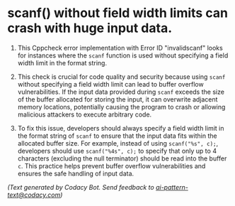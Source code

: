 # scanf() without field width limits can crash with huge input data.

1. This Cppcheck error implementation with Error ID "invalidscanf" looks for instances where the `scanf` function is used without specifying a field width limit in the format string.

2. This check is crucial for code quality and security because using `scanf` without specifying a field width limit can lead to buffer overflow vulnerabilities. If the input data provided during `scanf` exceeds the size of the buffer allocated for storing the input, it can overwrite adjacent memory locations, potentially causing the program to crash or allowing malicious attackers to execute arbitrary code.

3. To fix this issue, developers should always specify a field width limit in the format string of `scanf` to ensure that the input data fits within the allocated buffer size. For example, instead of using `scanf("%s", c);`, developers should use `scanf("%4s", c);` to specify that only up to 4 characters (excluding the null terminator) should be read into the buffer `c`. This practice helps prevent buffer overflow vulnerabilities and ensures the safe handling of input data.

_(Text generated by Codacy Bot. Send feedback to ai-pattern-text@codacy.com)_
